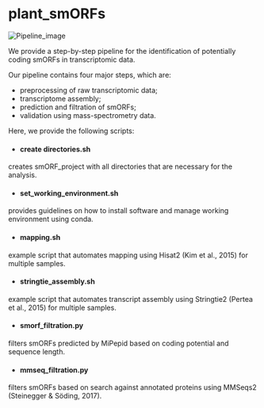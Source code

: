 # plant_smORFs

![Pipeline_image](https://github.com/user-attachments/assets/835587cf-cad3-4385-9779-ce67d2e30abd)

We provide a step-by-step pipeline for the identification of potentially coding smORFs in transcriptomic data. 

Our pipeline contains four major steps, which are:
- preprocessing of raw transcriptomic data;
- transcriptome assembly;
- prediction and filtration of smORFs;
- validation using mass-spectrometry data.


Here, we provide the following scripts:
- #### create directories.sh
creates smORF_project with all directories that are necessary for the analysis.


- #### set_working_environment.sh
provides guidelines on how to install software and manage working environment using conda.


- #### mapping.sh
example script that automates mapping using Hisat2 (Kim et al., 2015) for multiple samples.


- #### stringtie_assembly.sh
example script that automates transcript assembly using Stringtie2 (Pertea et al., 2015) for multiple samples.


- #### smorf_filtration.py
filters smORFs predicted by MiPepid based on coding potential and sequence length.

- #### mmseq_filtration.py
filters smORFs based on search against annotated proteins using MMSeqs2 (Steinegger & Söding, 2017).
